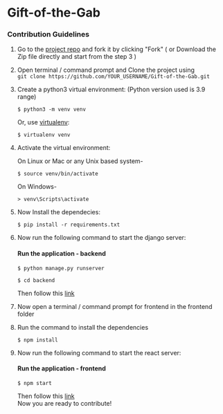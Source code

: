 # Gift-of-the-Gab
### Contribution Guidelines

1. Go to the [project repo](https://github.com/SanskritiKushik5/Gift-of-the-Gab) and fork it by clicking "Fork" ( or Download the Zip file directly and start from the step 3 )<br>
2. Open terminal / command prompt and Clone the project using <br> `git clone https://github.com/YOUR_USERNAME/Gift-of-the-Gab.git`
3. Create a python3 virtual environment: (Python version used is 3.9 range)

    ```
    $ python3 -m venv venv
    ```

    Or, use [virtualenv](https://virtualenv.pypa.io/en/latest/installation.html):

    ```
    $ virtualenv venv
    ```
    
4. Activate the virtual environment:

    On Linux or Mac or any Unix based system-
    
    ```
    $ source venv/bin/activate
    ```
    
    On Windows-
    ```
    > venv\Scripts\activate
    ```
5. Now Install the dependecies:

    ```
    $ pip install -r requirements.txt
    ```
6. Now run the following command to start the django server:

    #### Run the application - backend

    ```
    $ python manage.py runserver
    ```
    ```
    $ cd backend
    ```
    Then follow this [link](http://127.0.0.1:8000/)
7. Now open a terminal / command prompt for frontend in the frontend folder
8. Run the command to install the dependencies

    ```
    $ npm install
    ```
9. Now run the following command to start the react server:

    #### Run the application - frontend

    ```
    $ npm start
    ```
    Then follow this [link](http://localhost:3000/)
    <br>
 Now you are ready to contribute!
